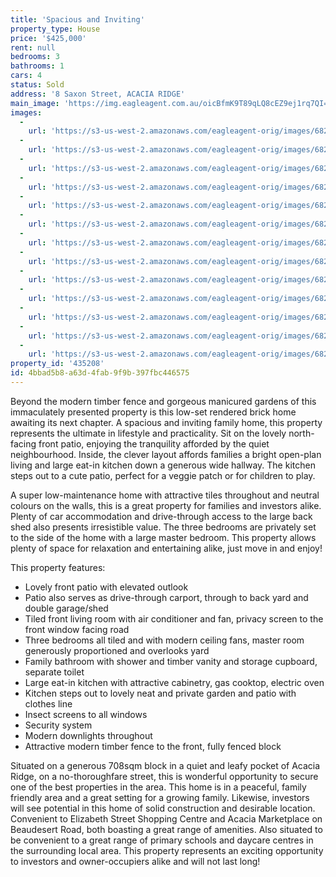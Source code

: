 ```yaml
---
title: 'Spacious and Inviting'
property_type: House
price: '$425,000'
rent: null
bedrooms: 3
bathrooms: 1
cars: 4
status: Sold
address: '8 Saxon Street, ACACIA RIDGE'
main_image: 'https://img.eagleagent.com.au/oicBfmK9T89qLQ8cEZ9ej1rq7QI=/1280x854/smart/https://s3-us-west-2.amazonaws.com/eagleagent-orig/images/6821727/127660638-image-M.jpg'
images:
  -
    url: 'https://s3-us-west-2.amazonaws.com/eagleagent-orig/images/6821739/127660638-image-L.jpg'
  -
    url: 'https://s3-us-west-2.amazonaws.com/eagleagent-orig/images/6821738/127660638-image-K.jpg'
  -
    url: 'https://s3-us-west-2.amazonaws.com/eagleagent-orig/images/6821737/127660638-image-J.jpg'
  -
    url: 'https://s3-us-west-2.amazonaws.com/eagleagent-orig/images/6821736/127660638-image-I.jpg'
  -
    url: 'https://s3-us-west-2.amazonaws.com/eagleagent-orig/images/6821735/127660638-image-H.jpg'
  -
    url: 'https://s3-us-west-2.amazonaws.com/eagleagent-orig/images/6821734/127660638-image-G.jpg'
  -
    url: 'https://s3-us-west-2.amazonaws.com/eagleagent-orig/images/6821733/127660638-image-F.jpg'
  -
    url: 'https://s3-us-west-2.amazonaws.com/eagleagent-orig/images/6821732/127660638-image-E.jpg'
  -
    url: 'https://s3-us-west-2.amazonaws.com/eagleagent-orig/images/6821731/127660638-image-D.jpg'
  -
    url: 'https://s3-us-west-2.amazonaws.com/eagleagent-orig/images/6821730/127660638-image-C.jpg'
  -
    url: 'https://s3-us-west-2.amazonaws.com/eagleagent-orig/images/6821729/127660638-image-B.jpg'
  -
    url: 'https://s3-us-west-2.amazonaws.com/eagleagent-orig/images/6821728/127660638-image-A.jpg'
  -
    url: 'https://s3-us-west-2.amazonaws.com/eagleagent-orig/images/6821727/127660638-image-M.jpg'
property_id: '435208'
id: 4bbad5b8-a63d-4fab-9f9b-397fbc446575
---
```

Beyond the modern timber fence and gorgeous manicured gardens of this immaculately presented property is this low-set rendered brick home awaiting its next chapter. A spacious and inviting family home, this property represents the ultimate in lifestyle and practicality. Sit on the lovely north-facing front patio, enjoying the tranquility afforded by the quiet neighbourhood. Inside, the clever layout affords families a bright open-plan living and large eat-in kitchen down a generous wide hallway. The kitchen steps out to a cute patio, perfect for a veggie patch or for children to play.

A super low-maintenance home with attractive tiles throughout and neutral colours on the walls, this is a great property for families and investors alike. Plenty of car accommodation and drive-through access to the large back shed also presents irresistible value. The three bedrooms are privately set to the side of the home with a large master bedroom. This property allows plenty of space for relaxation and entertaining alike, just move in and enjoy!

This property features:

*  Lovely front patio with elevated outlook
*  Patio also serves as drive-through carport, through to back yard and double garage/shed
*  Tiled front living room with air conditioner and fan, privacy screen to the front window facing road
*  Three bedrooms all tiled and with modern ceiling fans, master room generously proportioned and overlooks yard
*  Family bathroom with shower and timber vanity and storage cupboard, separate toilet
*  Large eat-in kitchen with attractive cabinetry, gas cooktop, electric oven
*  Kitchen steps out to lovely neat and private garden and patio with clothes line
*  Insect screens to all windows
*  Security system
*  Modern downlights throughout
*  Attractive modern timber fence to the front, fully fenced block

Situated on a generous 708sqm block in a quiet and leafy pocket of Acacia Ridge, on a no-thoroughfare street, this is wonderful opportunity to secure one of the best properties in the area. This home is in a peaceful, family friendly area and a great setting for a growing family. Likewise, investors will see potential in this home of solid construction and desirable location. Convenient to Elizabeth Street Shopping Centre and Acacia Marketplace on Beaudesert Road, both boasting a great range of amenities. Also situated to be convenient to a great range of primary schools and daycare centres in the surrounding local area. This property represents an exciting opportunity to investors and owner-occupiers alike and will not last long!